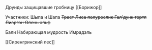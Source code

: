 Друиды защищавшие гробницу [[Борижор]]

Участники:
Шыпа и Шапа
~~Траст Лиса полурослик
Гал'дунк тортл
Лиаргон Олень эльф~~

Бали Набирающая мудрость
Имрадэль

[[Сиренгринский лес]]
